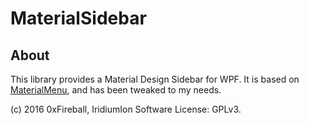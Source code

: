 # MaterialSidebar

## About

This library provides a Material Design Sidebar for WPF.
It is based on [MaterialMenu](https://github.com/beto-rodriguez/MaterialMenu), and has been tweaked to my needs.

(c) 2016 0xFireball, IridiumIon Software
License: GPLv3.
